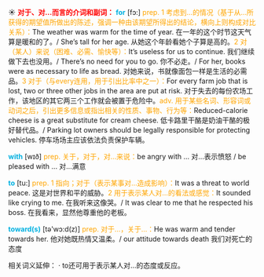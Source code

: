 ☀ <font color="red">**对于、对…而言的介词和副词：**</font>
<font color="sky blue">**for**</font> [fɔ:] 
<font color="orange">prep. 1 考虑到…的情况（基于从…所获得的期望值所做出的陈述，强调一种由该期望所得出的结论，横向上则构成对比关系）：</font>The weather was warm for the time of year. 在一年的这个时节这天气算是暖和的了。/ She’s tall for her age. 从她这个年龄看她个子算是高的。<font color="orange">2 对（某人）来说（困难、必需、愉快等）：</font>It’s useless for us to continue. 我们继续做下去也没用。/ There’s no need for you to go. 你不必走。/ For her, books were as necessary to life as bread. 对她来说，书就像面包一样是生活的必需品。<font color="orange">3 对于（与every连用，用于引出比率中之一）：</font>For every farm job that is lost, two or three other jobs in the area are put at risk. 对于失去的每份农场工作，该地区的其它两三个工作就会被置于危险中。<font color="orange">adv. 用于某些名词、形容词或动词之后，引出更多信息或指出相关的性质、事物、行为等：</font>Reduced-calorie cheese is a great substitute for cream cheese. 低卡路里干酪是奶油干酪的极好替代品。/ Parking lot owners should be legally responsible for protecting vehicles. 停车场场主应该依法负责保护车辆。

<font color="sky blue">**with**</font> [wɪð] 
<font color="orange">prep. 关于，对于，对…来说：</font>be angry with ... 对…表示愤怒 / be pleased with ... 对…满意

<font color="sky blue">**to**</font> [tu:] 
<font color="orange">prep. 1 指向；对于（表示某事对…造成影响）：</font>It was a threat to world peace. 这是对世界和平的威胁。<font color="orange">2 用于表示某人对…的看法或感觉：</font>It sounded like crying to me. 在我听来这像哭。/ It was clear to me that he respected his boss. 在我看来，显然他尊重他的老板。

<font color="sky blue">**toward(s)**</font> [tə'wɔ:d(z)] 
<font color="orange">prep. 对于…，关于…：</font>He was warm and tender towards her. 他对她既热情又温柔。/ our attitude towards death 我们对死亡的态度

相关词义延伸：
· to还可用于表示某人对…的态度或反应。
